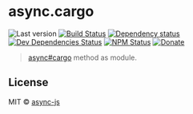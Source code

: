 # async.cargo

![Last version](https://img.shields.io/github/tag/async-js/cargo.svg?style=flat-square)
[![Build Status](http://img.shields.io/travis/async-js/cargo/master.svg?style=flat-square)](https://travis-ci.org/async-js/cargo)
[![Dependency status](http://img.shields.io/david/async-js/cargo.svg?style=flat-square)](https://david-dm.org/async-js/cargo)
[![Dev Dependencies Status](http://img.shields.io/david/dev/async-js/cargo.svg?style=flat-square)](https://david-dm.org/async-js/cargo#info=devDependencies)
[![NPM Status](http://img.shields.io/npm/dm/cargo.svg?style=flat-square)](https://www.npmjs.org/package/cargo)
[![Donate](https://img.shields.io/badge/donate-paypal-blue.svg?style=flat-square)](https://paypal.me/kikobeats)

> [async#cargo](https://github.com/async-js/async#cargo) method as module.

## License

MIT © [async-js](https://github.com/async-js)
